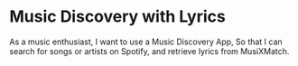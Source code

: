 # Music Discovery with Lyrics

As a music enthusiast, I want to use a Music Discovery App, So that I can search for songs or artists on Spotify, and retrieve lyrics from MusiXMatch.
